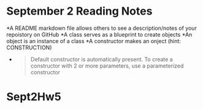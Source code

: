 # September 2 Reading Notes

*A README markdown file allows others to see a description/notes  of your repoistory on GitHub
*A class serves as a blueprint to create objects
*An object is an instance of a class
*A constructor makes an onject (hint: CONSTRUCTION)
*  >Default constructor is automatically present. To create a constructor with 2 or more parameters, use a parameterized constructor
# Sept2Hw5
